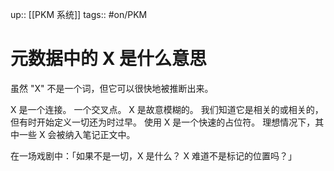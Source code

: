 up:: [[PKM 系统]]
tags:: #on/PKM 

# 元数据中的 X 是什么意思

虽然 "X" 不是一个词，但它可以很快地被推断出来。

X 是一个连接。 一个交叉点。 X 是故意模糊的。 我们知道它是相关的或相关的，但有时开始定义一切还为时过早。 使用 X 是一个快速的占位符。 理想情况下，其中一些 X 会被纳入笔记正文中。

在一场戏剧中：「如果不是一切，X 是什么？ X 难道不是标记的位置吗？」